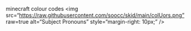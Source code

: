 minecraft colour codes
<img
src=“https://raw.githubusercontent.com/soocc/skid/main/colUors.png”
raw=true
alt=“Subject Pronouns”
style=“margin-right: 10px;”
/>
